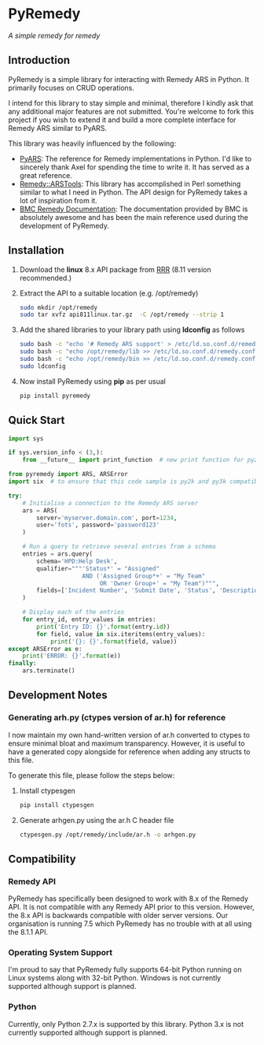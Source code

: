 # PyRemedy #

*A simple remedy for remedy*

## Introduction ##

PyRemedy is a simple library for interacting with Remedy ARS in Python.  It
primarily focuses on CRUD operations.

I intend for this library to stay simple and minimal, therefore I kindly ask
that any additional major features are not submitted.  You're welcome to fork
this project if you wish to extend it and build a more complete interface for
Remedy ARS similar to PyARS.

This library was heavily influenced by the following:

* [PyARS](http://pyars.sourceforge.net/): The reference for Remedy
  implementations in Python.  I'd like to sincerely thank Axel for spending
  the time to write it.  It has served as a great reference.
* [Remedy::ARSTools](http://search.cpan.org/~ahicox/Remedy-ARSTools-1/ARSTools.pod):
  This library has accomplished in Perl something similar to what I need in
  Python.  The API design for PyRemedy takes a lot of inspiration from it.
* [BMC Remedy Documentation](https://docs.bmc.com/docs/display/public/ars81/Developing%20an%20API%20program):
  The documentation provided by BMC is absolutely awesome and has been the main
  reference used during the development of PyRemedy.

## Installation ##

1. Download the **linux** 8.x API package from
   [RRR](https://rrr.se/cgi/index?pg=arapi) (8.11 version recommended.)
2. Extract the API to a suitable location (e.g. /opt/remedy)

   ``` bash
   sudo mkdir /opt/remedy
   sudo tar xvfz api811linux.tar.gz  -C /opt/remedy --strip 1
   ```

3. Add the shared libraries to your library path using **ldconfig** as follows

   ``` bash
   sudo bash -c "echo '# Remedy ARS support' > /etc/ld.so.conf.d/remedy.conf"
   sudo bash -c "echo /opt/remedy/lib >> /etc/ld.so.conf.d/remedy.conf"
   sudo bash -c "echo /opt/remedy/bin >> /etc/ld.so.conf.d/remedy.conf"
   sudo ldconfig
   ```

4. Now install PyRemedy using **pip** as per usual

   ``` bash
   pip install pyremedy
   ```

## Quick Start ##

``` python
import sys

if sys.version_info < (3,):
    from __future__ import print_function  # new print function for py2k only

from pyremedy import ARS, ARSError
import six  # to ensure that this code sample is py2k and py3k compatible

try:
    # Initialise a connection to the Remedy ARS server
    ars = ARS(
        server='myserver.domain.com', port=1234,
        user='fots', password='password123'
    )

    # Run a query to retrieve several entries from a schema
    entries = ars.query(
        schema='HPD:Help Desk',
        qualifier="""'Status*' = "Assigned"
                     AND ('Assigned Group*+' = "My Team"
                          OR 'Owner Group+' = "My Team")""",
        fields=['Incident Number', 'Submit Date', 'Status', 'Description']
    )

    # Display each of the entries
    for entry_id, entry_values in entries:
        print('Entry ID: {}'.format(entry.id))
        for field, value in six.iteritems(entry_values):
            print('{}: {}'.format(field, value))
except ARSError as e:
    print('ERROR: {}'.format(e))
finally:
    ars.terminate()
```

## Development Notes ##

### Generating arh.py (ctypes version of ar.h) for reference ###

I now maintain my own hand-written version of ar.h converted to ctypes to ensure minimal bloat and maximum transparency.  However, it is useful to have a generated copy alongside for reference when adding any structs to this file.

To generate this file, please follow the steps below:

1. Install ctypesgen

   ``` bash
   pip install ctypesgen
   ```

2. Generate arhgen.py using the ar.h C header file

   ``` bash
   ctypesgen.py /opt/remedy/include/ar.h -o arhgen.py
   ```

## Compatibility ##

### Remedy API ###

PyRemedy has specifically been designed to work with 8.x of the Remedy API.  It
is not compatible with any Remedy API prior to this version.  However, the 8.x
API is backwards compatible with older server versions.  Our organisation is
running 7.5 which PyRemedy has no trouble with at all using the 8.1.1 API.

### Operating System Support ###

I'm proud to say that PyRemedy fully supports 64-bit Python running on Linux
systems along with 32-bit Python.  Windows is not currently supported although
support is planned.

### Python ###

Currently, only Python 2.7.x is supported by this library.  Python 3.x is not
currently supported although support is planned.
